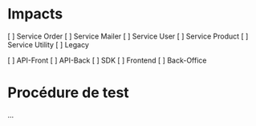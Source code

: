 # Impacts

[ ] Service Order
[ ] Service Mailer
[ ] Service User
[ ] Service Product
[ ] Service Utility
[ ] Legacy

[ ] API-Front
[ ] API-Back
[ ] SDK
[ ] Frontend
[ ] Back-Office

# Procédure de test

...
